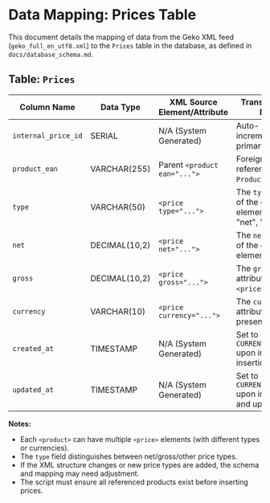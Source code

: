 # Data Mapping: Prices Table

This document details the mapping of data from the Geko XML feed (`geko_full_en_utf8.xml`) to the `Prices` table in the database, as defined in `docs/database_schema.md`.

## Table: `Prices`

| Column Name             | Data Type    | XML Source Element/Attribute                                | Transformation Notes                                                                                                                               |
|-------------------------|--------------|-------------------------------------------------------------|----------------------------------------------------------------------------------------------------------------------------------------------------|
| `internal_price_id`     | SERIAL       | N/A (System Generated)                                      | Auto-incrementing primary key.                                                                                                                     |
| `product_ean`           | VARCHAR(255) | Parent `<product ean="...">`                               | Foreign key referencing `Products(ean)`.                                                                                                           |
| `type`                  | VARCHAR(50)  | `<price type="...">`                                       | The `type` attribute of the `<price>` element (e.g., "net", "gross").                                                                          |
| `net`                   | DECIMAL(10,2)| `<price net="...">`                                        | The `net` attribute of the `<price>` element.                                                                                                      |
| `gross`                 | DECIMAL(10,2)| `<price gross="...">`                                      | The `gross` attribute of the `<price>` element.                                                                                                    |
| `currency`              | VARCHAR(10)  | `<price currency="...">`                                   | The `currency` attribute, if present. Optional.                                                                                                    |
| `created_at`            | TIMESTAMP    | N/A (System Generated)                                      | Set to `CURRENT_TIMESTAMP` upon initial insertion.                                                                                                 |
| `updated_at`            | TIMESTAMP    | N/A (System Generated)                                      | Set to `CURRENT_TIMESTAMP` upon insertion and update.                                                                                              |

**Notes:**
- Each `<product>` can have multiple `<price>` elements (with different types or currencies).
- The `type` field distinguishes between net/gross/other price types.
- If the XML structure changes or new price types are added, the schema and mapping may need adjustment.
- The script must ensure all referenced products exist before inserting prices.
